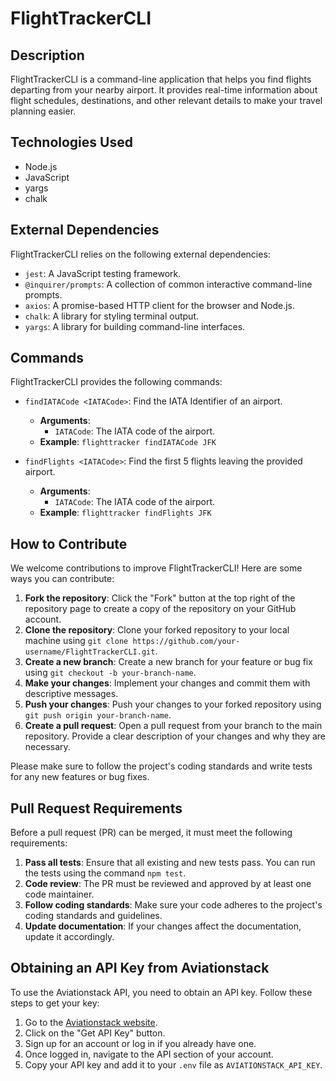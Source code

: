 # FlightTrackerCLI

## Description

FlightTrackerCLI is a command-line application that helps you find flights departing from your nearby airport. It provides real-time information about flight schedules, destinations, and other relevant details to make your travel planning easier.

## Technologies Used

- Node.js
- JavaScript
- yargs
- chalk

## External Dependencies

FlightTrackerCLI relies on the following external dependencies:

- `jest`: A JavaScript testing framework.
- `@inquirer/prompts`: A collection of common interactive command-line prompts.
- `axios`: A promise-based HTTP client for the browser and Node.js.
- `chalk`: A library for styling terminal output.
- `yargs`: A library for building command-line interfaces.

## Commands

FlightTrackerCLI provides the following commands:

- `findIATACode <IATACode>`: Find the IATA Identifier of an airport.

  - **Arguments**:
    - `IATACode`: The IATA code of the airport.
  - **Example**: `flighttracker findIATACode JFK`

- `findFlights <IATACode>`: Find the first 5 flights leaving the provided airport.
  - **Arguments**:
    - `IATACode`: The IATA code of the airport.
  - **Example**: `flighttracker findFlights JFK`

## How to Contribute

We welcome contributions to improve FlightTrackerCLI! Here are some ways you can contribute:

1. **Fork the repository**: Click the "Fork" button at the top right of the repository page to create a copy of the repository on your GitHub account.
2. **Clone the repository**: Clone your forked repository to your local machine using `git clone https://github.com/your-username/FlightTrackerCLI.git`.
3. **Create a new branch**: Create a new branch for your feature or bug fix using `git checkout -b your-branch-name`.
4. **Make your changes**: Implement your changes and commit them with descriptive messages.
5. **Push your changes**: Push your changes to your forked repository using `git push origin your-branch-name`.
6. **Create a pull request**: Open a pull request from your branch to the main repository. Provide a clear description of your changes and why they are necessary.

Please make sure to follow the project's coding standards and write tests for any new features or bug fixes.

## Pull Request Requirements

Before a pull request (PR) can be merged, it must meet the following requirements:

1. **Pass all tests**: Ensure that all existing and new tests pass. You can run the tests using the command `npm test`.
2. **Code review**: The PR must be reviewed and approved by at least one code maintainer.
3. **Follow coding standards**: Make sure your code adheres to the project's coding standards and guidelines.
4. **Update documentation**: If your changes affect the documentation, update it accordingly.

## Obtaining an API Key from Aviationstack

To use the Aviationstack API, you need to obtain an API key. Follow these steps to get your key:

1. Go to the [Aviationstack website](https://aviationstack.com/).
2. Click on the "Get API Key" button.
3. Sign up for an account or log in if you already have one.
4. Once logged in, navigate to the API section of your account.
5. Copy your API key and add it to your `.env` file as `AVIATIONSTACK_API_KEY`.
